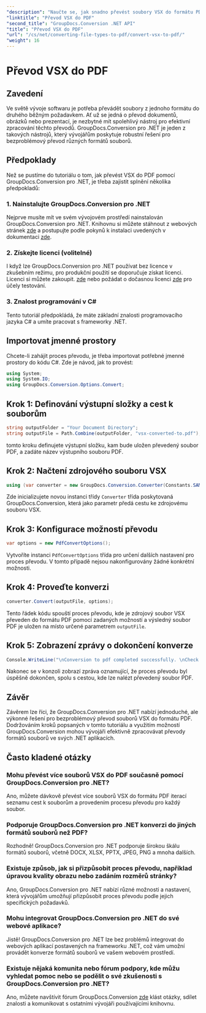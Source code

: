 ```yaml
---
"description": "Naučte se, jak snadno převést soubory VSX do formátu PDF pomocí GroupDocs.Conversion pro .NET. Postupujte podle našeho podrobného návodu."
"linktitle": "Převod VSX do PDF"
"second_title": "GroupDocs.Conversion .NET API"
"title": "Převod VSX do PDF"
"url": "/cs/net/converting-file-types-to-pdf/convert-vsx-to-pdf/"
"weight": 16
---
```


# Převod VSX do PDF

## Zavedení
Ve světě vývoje softwaru je potřeba převádět soubory z jednoho formátu do druhého běžným požadavkem. Ať už se jedná o převod dokumentů, obrázků nebo prezentací, je nezbytné mít spolehlivý nástroj pro efektivní zpracování těchto převodů. GroupDocs.Conversion pro .NET je jeden z takových nástrojů, který vývojářům poskytuje robustní řešení pro bezproblémový převod různých formátů souborů.
## Předpoklady
Než se pustíme do tutoriálu o tom, jak převést VSX do PDF pomocí GroupDocs.Conversion pro .NET, je třeba zajistit splnění několika předpokladů:
### 1. Nainstalujte GroupDocs.Conversion pro .NET
Nejprve musíte mít ve svém vývojovém prostředí nainstalován GroupDocs.Conversion pro .NET. Knihovnu si můžete stáhnout z webových stránek [zde](https://releases.groupdocs.com/conversion/net/) a postupujte podle pokynů k instalaci uvedených v dokumentaci [zde](https://tutorials.groupdocs.com/conversion/net/).
### 2. Získejte licenci (volitelné)
I když lze GroupDocs.Conversion pro .NET používat bez licence v zkušebním režimu, pro produkční použití se doporučuje získat licenci. Licenci si můžete zakoupit. [zde](https://purchase.groupdocs.com/buy) nebo požádat o dočasnou licenci [zde](https://purchase.groupdocs.com/temporary-license/) pro účely testování.
### 3. Znalost programování v C#
Tento tutoriál předpokládá, že máte základní znalosti programovacího jazyka C# a umíte pracovat s frameworky .NET.

## Importovat jmenné prostory
Chcete-li zahájit proces převodu, je třeba importovat potřebné jmenné prostory do kódu C#. Zde je návod, jak to provést:

```csharp
using System;
using System.IO;
using GroupDocs.Conversion.Options.Convert;
```
## Krok 1: Definování výstupní složky a cest k souborům
```csharp
string outputFolder = "Your Document Directory";
string outputFile = Path.Combine(outputFolder, "vsx-converted-to.pdf");
```
tomto kroku definujete výstupní složku, kam bude uložen převedený soubor PDF, a zadáte název výstupního souboru PDF.
## Krok 2: Načtení zdrojového souboru VSX
```csharp
using (var converter = new GroupDocs.Conversion.Converter(Constants.SAMPLE_VSX))
```
Zde inicializujete novou instanci třídy `Converter` třída poskytovaná GroupDocs.Conversion, která jako parametr předá cestu ke zdrojovému souboru VSX.
## Krok 3: Konfigurace možností převodu
```csharp
var options = new PdfConvertOptions();
```
Vytvoříte instanci `PdfConvertOptions` třída pro určení dalších nastavení pro proces převodu. V tomto případě nejsou nakonfigurovány žádné konkrétní možnosti.
## Krok 4: Proveďte konverzi
```csharp
converter.Convert(outputFile, options);
```
Tento řádek kódu spouští proces převodu, kde je zdrojový soubor VSX převeden do formátu PDF pomocí zadaných možností a výsledný soubor PDF je uložen na místo určené parametrem `outputFile`.
## Krok 5: Zobrazení zprávy o dokončení konverze
```csharp
Console.WriteLine("\nConversion to pdf completed successfully. \nCheck output in {0}", outputFolder);
```
Nakonec se v konzoli zobrazí zpráva oznamující, že proces převodu byl úspěšně dokončen, spolu s cestou, kde lze nalézt převedený soubor PDF.

## Závěr
Závěrem lze říci, že GroupDocs.Conversion pro .NET nabízí jednoduché, ale výkonné řešení pro bezproblémový převod souborů VSX do formátu PDF. Dodržováním kroků popsaných v tomto tutoriálu a využitím možností GroupDocs.Conversion mohou vývojáři efektivně zpracovávat převody formátů souborů ve svých .NET aplikacích.
## Často kladené otázky
### Mohu převést více souborů VSX do PDF současně pomocí GroupDocs.Conversion pro .NET?
Ano, můžete dávkově převést více souborů VSX do formátu PDF iterací seznamu cest k souborům a provedením procesu převodu pro každý soubor.
### Podporuje GroupDocs.Conversion pro .NET konverzi do jiných formátů souborů než PDF?
Rozhodně! GroupDocs.Conversion pro .NET podporuje širokou škálu formátů souborů, včetně DOCX, XLSX, PPTX, JPEG, PNG a mnoha dalších.
### Existuje způsob, jak si přizpůsobit proces převodu, například úpravou kvality obrazu nebo zadáním rozměrů stránky?
Ano, GroupDocs.Conversion pro .NET nabízí různé možnosti a nastavení, která vývojářům umožňují přizpůsobit proces převodu podle jejich specifických požadavků.
### Mohu integrovat GroupDocs.Conversion pro .NET do své webové aplikace?
Jistě! GroupDocs.Conversion pro .NET lze bez problémů integrovat do webových aplikací postavených na frameworku .NET, což vám umožní provádět konverze formátů souborů ve vašem webovém prostředí.
### Existuje nějaká komunita nebo fórum podpory, kde můžu vyhledat pomoc nebo se podělit o své zkušenosti s GroupDocs.Conversion pro .NET?
Ano, můžete navštívit fórum GroupDocs.Conversion [zde](https://forum.groupdocs.com/c/conversion/11) klást otázky, sdílet znalosti a komunikovat s ostatními vývojáři používajícími knihovnu.